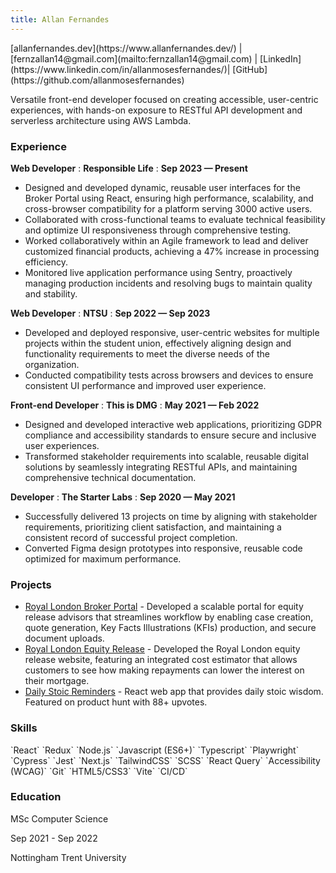 ```yaml
---
title: Allan Fernandes
---
```

<!---Contact Links-->
<div class="contact-links">
[allanfernandes.dev](https://www.allanfernandes.dev/) | [fernzallan14@gmail.com](mailto:fernzallan14@gmail.com) | [LinkedIn](https://www.linkedin.com/in/allanmosesfernandes/)| [GitHub](https://github.com/allanmosesfernandes)

<span class="summary">Versatile front-end developer focused on creating accessible, user-centric experiences, with hands-on exposure to RESTful API development and serverless architecture using AWS Lambda.
</span>
</div>

### Experience
**Web Developer**
: **Responsible Life**
: **Sep 2023 — Present**

- Designed and developed dynamic, reusable user interfaces for the Broker Portal using React, ensuring high performance, scalability, and cross-browser compatibility for a platform serving 3000 active users.
- Collaborated with cross-functional teams to evaluate technical feasibility and optimize UI responsiveness through comprehensive testing.
- Worked collaboratively within an Agile framework to lead and deliver customized financial products, achieving a 47% increase in processing efficiency.
- Monitored live application performance using Sentry, proactively managing production incidents and resolving bugs to maintain quality and stability.

**Web Developer**
: **NTSU**
: **Sep 2022 — Sep 2023**

- Developed and deployed responsive, user-centric websites for multiple projects within the student union, effectively aligning design and functionality requirements to meet the diverse needs of the organization.
- Conducted compatibility tests across browsers and devices to ensure consistent UI performance and improved user experience.

**Front-end Developer**
: **This is DMG**
: **May 2021 — Feb 2022**

- Designed and developed interactive web applications, prioritizing GDPR compliance and accessibility standards to ensure secure and inclusive user experiences.
- Transformed stakeholder requirements into scalable, reusable digital solutions by seamlessly integrating RESTful APIs, and maintaining comprehensive technical documentation.

**Developer**
: **The Starter Labs**
: **Sep 2020 — May 2021**

- Successfully delivered 13 projects on time by aligning with stakeholder requirements, prioritizing client satisfaction, and maintaining a consistent record of successful project completion.
- Converted Figma design prototypes into responsive, reusable code optimized for maximum performance.

### Projects
- [Royal London Broker Portal](https://www.youtube.com/watch?v=Dwb49erRFZc) - Developed a scalable portal for equity release advisors that streamlines workflow by enabling case creation, quote generation, Key Facts Illustrations (KFIs) production, and secure document uploads.
- [Royal London Equity Release](https://equityrelease.royallondon.com/) - Developed the Royal London equity release website, featuring an integrated cost estimator that allows customers to see how making repayments can lower the interest on their mortgage.
- [Daily Stoic Reminders](https://dailystoicreminders.uk/) - React web app that provides daily stoic wisdom. Featured on product hunt with 88+ upvotes.

### Skills
<div class="skills">
`React` `Redux` `Node.js` `Javascript (ES6+)` `Typescript` `Playwright` `Cypress` `Jest` `Next.js` `TailwindCSS` `SCSS` `React Query` `Accessibility (WCAG)` `Git` `HTML5/CSS3` `Vite` `CI/CD`
</div>

### Education
<div class="institute">MSc Computer Science <p>Sep 2021 - Sep 2022</p></div>
<p class="university">Nottingham Trent University</p>

